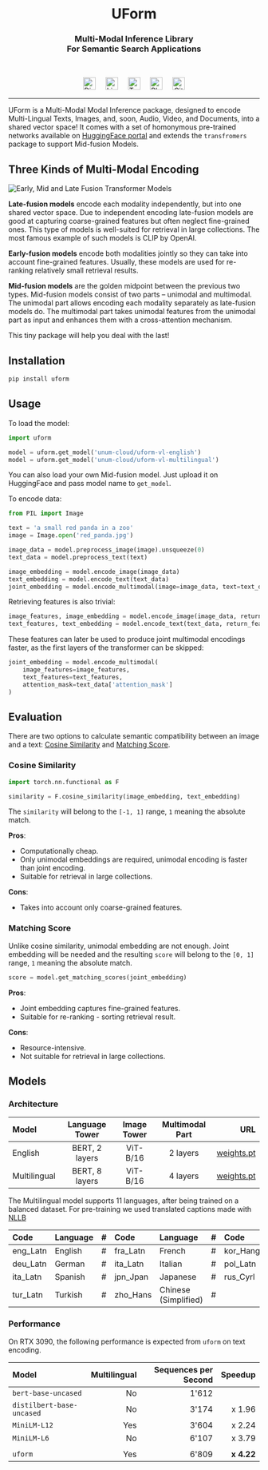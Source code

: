 <h1 align="center">UForm</h1>
<h3 align="center">
Multi-Modal Inference Library<br/>
For Semantic Search Applications<br/>
</h3>
<br/>

<p align="center">
<a href="https://discord.gg/jsMURnSFM2"><img height="25" src="https://github.com/unum-cloud/ukv/raw/main/assets/icons/discord.svg" alt="Discord"></a>
&nbsp;&nbsp;&nbsp;
<a href="https://www.linkedin.com/company/unum-cloud/"><img height="25" src="https://github.com/unum-cloud/ukv/raw/main/assets/icons/linkedin.svg" alt="LinkedIn"></a>
&nbsp;&nbsp;&nbsp;
<a href="https://twitter.com/unum_cloud"><img height="25" src="https://github.com/unum-cloud/ukv/raw/main/assets/icons/twitter.svg" alt="Twitter"></a>
&nbsp;&nbsp;&nbsp;
<a href="https://unum.cloud/post"><img height="25" src="https://github.com/unum-cloud/ukv/raw/main/assets/icons/blog.svg" alt="Blog"></a>
&nbsp;&nbsp;&nbsp;
<a href="https://github.com/unum-cloud/uform"><img height="25" src="https://github.com/unum-cloud/ukv/raw/main/assets/icons/github.svg" alt="GitHub"></a>
</p>

---

UForm is a Multi-Modal Modal Inference package, designed to encode Multi-Lingual Texts, Images, and, soon, Audio, Video, and Documents, into a shared vector space!
It comes with a set of homonymous pre-trained networks available on [HuggingFace portal](https://huggingface.co/unum-cloud/uform) and extends the `transfromers` package to support Mid-fusion Models.

## Three Kinds of Multi-Modal Encoding

![Early, Mid and Late Fusion Transformer Models](https://raw.githubusercontent.com/unum-cloud/uform/main/assets/model_types_bg.png)

__Late-fusion models__ encode each modality independently, but into one shared vector space.
Due to independent encoding late-fusion models are good at capturing coarse-grained features but often neglect fine-grained ones.
This type of models is well-suited for retrieval in large collections.
The most famous example of such models is CLIP by OpenAI.

__Early-fusion models__ encode both modalities jointly so they can take into account fine-grained features.
Usually, these models are used for re-ranking relatively small retrieval results.

__Mid-fusion models__ are the golden midpoint between the previous two types.
Mid-fusion models consist of two parts – unimodal and multimodal.
The unimodal part allows encoding each modality separately as late-fusion models do.
The multimodal part takes unimodal features from the unimodal part as input and enhances them with a cross-attention mechanism.

This tiny package will help you deal with the last!

## Installation

```bash
pip install uform
```

## Usage

To load the model:

```python
import uform

model = uform.get_model('unum-cloud/uform-vl-english')
model = uform.get_model('unum-cloud/uform-vl-multilingual')
```

You can also load your own Mid-fusion model. Just upload it on HuggingFace and pass model name to `get_model`.

To encode data:

```python
from PIL import Image

text = 'a small red panda in a zoo'
image = Image.open('red_panda.jpg')

image_data = model.preprocess_image(image).unsqueeze(0)
text_data = model.preprocess_text(text)

image_embedding = model.encode_image(image_data)
text_embedding = model.encode_text(text_data)
joint_embedding = model.encode_multimodal(image=image_data, text=text_data)
```

Retrieving features is also trivial:

```python
image_features, image_embedding = model.encode_image(image_data, return_features=True)
text_features, text_embedding = model.encode_text(text_data, return_features=True)
```

These features can later be used to produce joint multimodal encodings faster, as the first layers of the transformer can be skipped:

```python
joint_embedding = model.encode_multimodal(
    image_features=image_features,
    text_features=text_features,
    attention_mask=text_data['attention_mask']
)
```

## Evaluation

There are two options to calculate semantic compatibility between an image and a text: [Cosine Similarity](#cosine-similarity) and [Matching Score](#matching-score).

### Cosine Similarity

```python
import torch.nn.functional as F

similarity = F.cosine_similarity(image_embedding, text_embedding)
```

The `similarity` will belong to the `[-1, 1]` range, `1` meaning the absolute match.

__Pros__:

- Computationally cheap.
- Only unimodal embeddings are required, unimodal encoding is faster than joint encoding.
- Suitable for retrieval in large collections.

__Cons__:

- Takes into account only coarse-grained features.


### Matching Score 

Unlike cosine similarity, unimodal embedding are not enough.
Joint embedding will be needed and the resulting `score` will belong to the `[0, 1]` range, `1` meaning the absolute match.

```python
score = model.get_matching_scores(joint_embedding)
```

__Pros__:

- Joint embedding captures fine-grained features.
- Suitable for re-ranking - sorting retrieval result.

__Cons__:

- Resource-intensive.
- Not suitable for retrieval in large collections.

## Models

### Architecture

| Model        | Language Tower | Image Tower | Multimodal Part |                     URL |
| :----------- | :------------: | :---------: | :-------------: | ----------------------: |
| English      | BERT, 2 layers |  ViT-B/16   |    2 layers     | [weights.pt][weights-e] |
| Multilingual | BERT, 8 layers |  ViT-B/16   |    4 layers     | [weights.pt][weights-m] |

The Multilingual model supports 11 languages, after being trained on a balanced dataset.
For pre-training we used translated captions made with [NLLB](https://github.com/facebookresearch/fairseq/tree/nllb)

| Code | Language | # | Code | Language | # | Code | Language | 
| :--- | :--- | :--- | :--- | :--- | :--- | :--- | :--- | 
| eng_Latn | English | # | fra_Latn | French | # | kor_Hang | Korean |
| deu_Latn | German | # | ita_Latn | Italian | # | pol_Latn | Polish |
| ita_Latn | Spanish | # | jpn_Jpan | Japanese | # | rus_Cyrl | Russian |
| tur_Latn | Turkish | # | zho_Hans | Chinese (Simplified) | # | | |

[weights-e]: https://huggingface.co/unum-cloud/uform/resolve/main/english/weight.pt
[weights-m]: https://huggingface.co/unum-cloud/uform/resolve/main/multilingual/weight.pt

### Performance

On RTX 3090, the following performance is expected from `uform` on text encoding.

| Model                     | Multilingual | Sequences per Second |    Speedup |
| :------------------------ | -----------: | -------------------: | ---------: |
| `bert-base-uncased`       |           No |                1'612 |            |
| `distilbert-base-uncased` |           No |                3'174 |     x 1.96 |
| `MiniLM-L12`              |          Yes |                3'604 |     x 2.24 |
| `MiniLM-L6`               |           No |                6'107 |     x 3.79 |
|                           |              |                      |            |
| `uform`                   |          Yes |                6'809 | __x 4.22__ |
